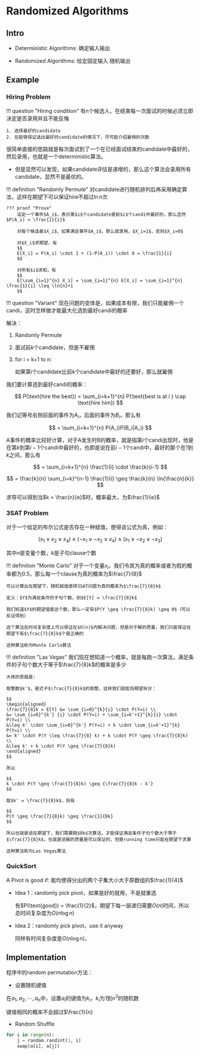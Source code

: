 # Randomized Algorithms

## Intro

- Deterministic Algorithms: 确定输入输出

- Randomized Algorithms: 给定固定输入 随机输出

## Example

### Hiring Problem

!!! question "Hiring condition"
    有n个候选人，在结束每一次面试的时候必须立即决定是否录用并且不能反悔

    1. 选择最好的candidate
    2. 在能够保证选出最好的candidate的情况下，尽可能介绍雇佣的次数

很简单直接的思路就是每次面试到了一个在已经面试结束的candidate中最好的，然后录用，也就是一个deterministic算法。

- 但是显然可以发现，如果candidate评估是递增的，那么这个算法会录用所有candidate，显然不是最优的。

!!! definition "Randomly Permute"
    对candidate进行随机排列后再采用确定算法，这样在期望下可以保证hire不超过$\ln{n}$次

    ??? proof "Prove"
        设定一个事件$A_i$，表示第$i$个candidate是前$i$个candi中最好的，那么显然$P(A_i) = \frac{1}{i}$

        对每个候选者$X_i$，如果满足事件$A_i$，那么就录用，$X_i=1$，否则$X_i=0$

        对$X_i$求期望，有
        $$
        E[X_i] = P(A_i) \cdot 1 + (1-P(A_i)) \cdot 0 = \frac{1}{i}
        $$

        对所有$i$求和，有
        $$
        E[\sum_{i=1}^{n} X_i] = \sum_{i=1}^{n} E[X_i] = \sum_{i=1}^{n} \frac{1}{i} \leq \ln{n}+1
        $$

!!! question "Variant"
    现在问题的变体是，如果成本有限，我们只能雇佣一个candi，这时怎样做才能最大化选到最好candi的概率

解决：

1. Randomly Permute
2. 面试前$k$个candidate，但是不雇佣
3. for i = k+1 to n:
   
    如果第$i$个candidate比前$k$个candidate中最好的还要好，那么就雇佣

我们要计算选到最好candi的概率：

$$
P(\text{hire the best}) = \sum_{i=k+1}^{n} P(\text{best is at i } \cap \text{hire him})
$$

我们记等号右侧前面的事件为$A_i$，后面的事件为$B_i$，那么有

$$
= \sum_{i=k+1}^{n} P(A_i)P(B_i|A_i)
$$

A事件的概率比较好计算，对于A发生时B的概率，就是指第$i$个candi出现时，他是在第$k$到第$i-1$个candi中最好的，也即是说在前$i-1$个candi中，最好的那个在$1$到$k$之间，那么有

$$
= \sum_{i=k+1}^{n} \frac{1}{i} \cdot \frac{k}{i-1}
$$

$$
= \frac{k}{n} \sum_{i=k}^{n-1} \frac{1}{i} \geq \frac{k}{n} \ln{\frac{n}{k}}
$$

求导可以得到当$k = \frac{n}{e}$时，概率最大，为$\frac{1}{e}$



### 3SAT Problem

对于一个给定的布尔公式是否存在一种赋值，使得该公式为真，例如：

$$
(x_1 \lor x_2 \lor x_4) \land (\neg x_1 \lor \neg x_2 \lor x_4) \land (x_1 \lor \neg x_2 \lor \neg x_3)
$$

其中$n$是变量个数，$k$是子句clause个数

!!! definition "Monte Carlo"
    对于一个变量$x_i$，我们令其为真的概率或者为假的概率都为0.5，那么每一个clause为真的概率为$\frac{7}{8}$

    可以计算出在期望下，随机赋值使得3SAT问题为真的概率为$\frac{7}{8}k$

    定义：$Y$为满足条件的子句个数，则$E[Y] = \frac{7}{8}k$

    我们知道$Y$的期望值是这个数，那么一定有$P(Y \geq \frac{7}{8}k) \geq 0$（可以反证得到）
    
    这个算法在时间复杂度上可以保证在$O(n)$内解决问题，但是对于解的质量，我们只能保证在期望下有$\frac{7}{8}k$个是正确的

    这种算法称为Monte Carlo算法

!!! definition "Las Vegas"
    我们现在想知道一个概率，就是每跑一次算法，满足条件的子句个数大于等于$\frac{7}{8}k$的概率是多少

    大体的思路是:
    
    取整数$k'$，是式子$\frac{7}{8}k$的取整，这样我们就能将期望拆分：

    $$
    \begin{aligned}
    \frac{7}{8}k = E[Y] &= \sum_{i=0}^{k}{i} \cdot P(Y=i) \\
    &= \sum_{i=0}^{k'} {i} \cdot P(Y=i) + \sum_{i=k'+1}^{k}{i} \cdot P(Y=i) \\
    &\leq k' \cdot \sum_{i=0}^{k'} P(Y=i) + k \cdot \sum_{i=k'+1}^{k} P(Y=i) \\
    &= k' \cdot P(Y \leq \frac{7}{8} k) + k \cdot P(Y \geq \frac{7}{8}k) \\
    &\leq k' + k \cdot P(Y \geq \frac{7}{8}k)
    \end{aligned}
    $$

    所以
    
    $$
    k \cdot P(Y \geq \frac{7}{8}k) \geq {\frac{7}{8}k - k'}
    $$

    取$k' = \frac{7}{8}k$，则有

    $$
    P(Y \geq \frac{7}{8}k) \geq \frac{1}{8k}
    $$

    所以也就是说在期望下，我们需要跑$8k$次算法，才能保证满足条件子句个数大于等于$\frac{7}{8}k$，也就是说解的质量是可以保证的，但是running time只能在期望下求算

    这种算法称为Las Vegas算法


### QuickSort

A Pivot is good if: 能均使得分出的两个子集大小大于原数组的$\frac{1}{4}$

- Idea 1：randomly pick pivot，如果是好的就用，不是就重选

    有$P(\text{good}) = \frac{1}{2}$，期望下每一层递归需要$O(n)$时间，所以总时间复杂度为$O(n \log{n})$

- Idea 2：randomly pick pivot，use it anyway

    同样有时间复杂度是$O(n \log{n})$，


## Implementation 

程序中的random permutation方法：

- 设置随机键值

在$a_1, a_2, \cdots, a_n$中，设置$a_i$的键值为$k_i$，$k_i$为$1$到$n^3$的随机数

键值相同的概率不会超过$\frac{1}{n}

- Random Shuffle

``` python
for i in range(n):
    j = random.randint(1, i)
    swap(a[i], a[j])
```

